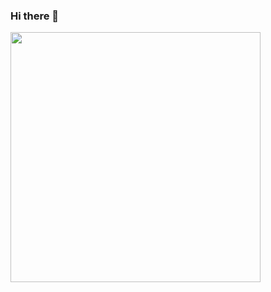 ### Hi there 👋
<img src="https://github-readme-stats.vercel.app/api?username=igor-rib-souza&show_icons=true&theme=ADD_THEME_HERE" width="400">
<!--
**igor-rib-souza/igor-rib-souza** is a ✨ _special_ ✨ repository because its `README.md` (this file) appears on your GitHub profile.

Here are some ideas to get you started:

- 🔭 I’m currently working on ...
- 🌱 I’m currently learning ...
- 👯 I’m looking to collaborate on ...
- 🤔 I’m looking for help with ...
- 💬 Ask me about ...
- 📫 How to reach me: ...
- 😄 Pronouns: ...
- ⚡ Fun fact: ...
-->
